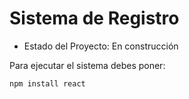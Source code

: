 <h1>Sistema de Registro</h1>

- Estado del Proyecto: En construcción

Para ejecutar el sistema debes poner: 

```npm install react```
